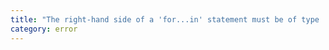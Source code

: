 ```yaml
---
title: "The right-hand side of a 'for...in' statement must be of type 'any', an object type or a type parameter, but here has type '{0}'."
category: error
---
```

